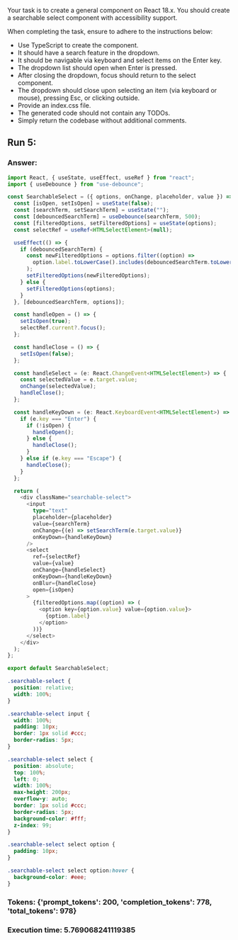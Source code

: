 Your task is to create a general component on React 18.x.
You should create a searchable select component with accessibility support.

When completing the task, ensure to adhere to the instructions below:
- Use TypeScript to create the component.
- It should have a search feature in the dropdown.
- It should be navigable via keyboard and select items on the Enter key.
- The dropdown list should open when Enter is pressed.
- After closing the dropdown, focus should return to the select component.
- The dropdown should close upon selecting an item (via keyboard or mouse), pressing Esc, or clicking outside.
- Provide an index.css file.
- The generated code should not contain any TODOs.
- Simply return the codebase without additional comments.

## Run 5:
### Answer:
```typescript
import React, { useState, useEffect, useRef } from "react";
import { useDebounce } from "use-debounce";

const SearchableSelect = ({ options, onChange, placeholder, value }) => {
  const [isOpen, setIsOpen] = useState(false);
  const [searchTerm, setSearchTerm] = useState("");
  const [debouncedSearchTerm] = useDebounce(searchTerm, 500);
  const [filteredOptions, setFilteredOptions] = useState(options);
  const selectRef = useRef<HTMLSelectElement>(null);

  useEffect(() => {
    if (debouncedSearchTerm) {
      const newFilteredOptions = options.filter((option) =>
        option.label.toLowerCase().includes(debouncedSearchTerm.toLowerCase())
      );
      setFilteredOptions(newFilteredOptions);
    } else {
      setFilteredOptions(options);
    }
  }, [debouncedSearchTerm, options]);

  const handleOpen = () => {
    setIsOpen(true);
    selectRef.current?.focus();
  };

  const handleClose = () => {
    setIsOpen(false);
  };

  const handleSelect = (e: React.ChangeEvent<HTMLSelectElement>) => {
    const selectedValue = e.target.value;
    onChange(selectedValue);
    handleClose();
  };

  const handleKeyDown = (e: React.KeyboardEvent<HTMLSelectElement>) => {
    if (e.key === "Enter") {
      if (!isOpen) {
        handleOpen();
      } else {
        handleClose();
      }
    } else if (e.key === "Escape") {
      handleClose();
    }
  };

  return (
    <div className="searchable-select">
      <input
        type="text"
        placeholder={placeholder}
        value={searchTerm}
        onChange={(e) => setSearchTerm(e.target.value)}
        onKeyDown={handleKeyDown}
      />
      <select
        ref={selectRef}
        value={value}
        onChange={handleSelect}
        onKeyDown={handleKeyDown}
        onBlur={handleClose}
        open={isOpen}
      >
        {filteredOptions.map((option) => (
          <option key={option.value} value={option.value}>
            {option.label}
          </option>
        ))}
      </select>
    </div>
  );
};

export default SearchableSelect;
```

```css
.searchable-select {
  position: relative;
  width: 100%;
}

.searchable-select input {
  width: 100%;
  padding: 10px;
  border: 1px solid #ccc;
  border-radius: 5px;
}

.searchable-select select {
  position: absolute;
  top: 100%;
  left: 0;
  width: 100%;
  max-height: 200px;
  overflow-y: auto;
  border: 1px solid #ccc;
  border-radius: 5px;
  background-color: #fff;
  z-index: 99;
}

.searchable-select select option {
  padding: 10px;
}

.searchable-select select option:hover {
  background-color: #eee;
}
```
### Tokens: {'prompt_tokens': 200, 'completion_tokens': 778, 'total_tokens': 978}
### Execution time: 5.769068241119385
